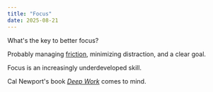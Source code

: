 ```yaml
---
title: "Focus"
date: 2025-08-21
---
```

What's the key to better focus? 

Probably managing [friction](/friction/), minimizing distraction, and a clear goal.

Focus is an increasingly underdeveloped skill. 

Cal Newport's book *[Deep Work](https://www.amazon.com/gp/product/1455586692)* comes to mind.
